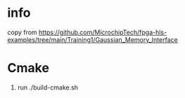 # info
copy from https://github.com/MicrochipTech/fpga-hls-examples/tree/main/Training1/Gaussian_Memory_Interface

# Cmake
1. run ./build-cmake.sh